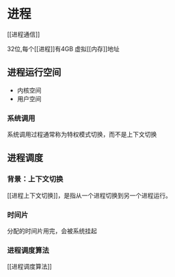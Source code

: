 # 进程
[[进程通信]]

32位,每个[[进程]]有4GB 虚拟[[内存]]地址

## 进程运行空间
- 内核空间
- 用户空间

### 系统调用
系统调用过程通常称为特权模式切换，而不是上下文切换

## 进程调度
### 背景：上下文切换
[[进程上下文切换]]，是指从一个进程切换到另一个进程运行。

### 时间片
分配的时间片用完，会被系统挂起

### 进程调度算法
[[进程调度算法]]